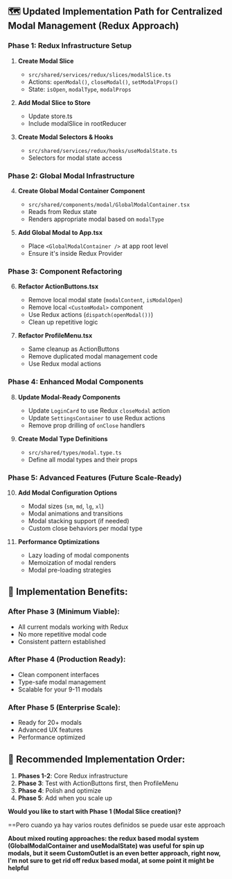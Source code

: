 
## 🗺️ **Updated Implementation Path for Centralized Modal Management (Redux Approach)**

### **Phase 1: Redux Infrastructure Setup**
1. **Create Modal Slice**
   - `src/shared/services/redux/slices/modalSlice.ts`
   - Actions: `openModal()`, `closeModal()`, `setModalProps()`
   - State: `isOpen`, `modalType`, `modalProps`

2. **Add Modal Slice to Store**
   - Update store.ts
   - Include modalSlice in rootReducer

3. **Create Modal Selectors & Hooks**
   - `src/shared/services/redux/hooks/useModalState.ts`
   - Selectors for modal state access

### **Phase 2: Global Modal Infrastructure**
4. **Create Global Modal Container Component**
   - `src/shared/components/modal/GlobalModalContainer.tsx`
   - Reads from Redux state
   - Renders appropriate modal based on `modalType`

5. **Add Global Modal to App.tsx**
   - Place `<GlobalModalContainer />` at app root level
   - Ensure it's inside Redux Provider

### **Phase 3: Component Refactoring**
6. **Refactor ActionButtons.tsx**
   - Remove local modal state (`modalContent`, `isModalOpen`)
   - Remove local `<CustomModal>` component
   - Use Redux actions (`dispatch(openModal())`)
   - Clean up repetitive logic

7. **Refactor ProfileMenu.tsx**
   - Same cleanup as ActionButtons
   - Remove duplicated modal management code
   - Use Redux modal actions

### **Phase 4: Enhanced Modal Components**
8. **Update Modal-Ready Components**
   - Update `LoginCard` to use Redux `closeModal` action
   - Update `SettingsContainer` to use Redux actions
   - Remove prop drilling of `onClose` handlers

9. **Create Modal Type Definitions**
   - `src/shared/types/modal.type.ts`
   - Define all modal types and their props

### **Phase 5: Advanced Features (Future Scale-Ready)**
10. **Add Modal Configuration Options**
    - Modal sizes (`sm`, `md`, `lg`, `xl`)
    - Modal animations and transitions
    - Modal stacking support (if needed)
    - Custom close behaviors per modal type

11. **Performance Optimizations**
    - Lazy loading of modal components
    - Memoization of modal renders
    - Modal pre-loading strategies

## 🎯 **Implementation Benefits:**

### **After Phase 3 (Minimum Viable):**
- All current modals working with Redux
- No more repetitive modal code
- Consistent pattern established

### **After Phase 4 (Production Ready):**
- Clean component interfaces
- Type-safe modal management
- Scalable for your 9-11 modals

### **After Phase 5 (Enterprise Scale):**
- Ready for 20+ modals
- Advanced UX features
- Performance optimized

## 🚀 **Recommended Implementation Order:**

1. **Phases 1-2**: Core Redux infrastructure
2. **Phase 3**: Test with ActionButtons first, then ProfileMenu
3. **Phase 4**: Polish and optimize
4. **Phase 5**: Add when you scale up

**Would you like to start with Phase 1 (Modal Slice creation)?**

==Pero cuando ya hay varios routes definidos se puede usar este approach

**About mixed routing approaches: the redux based modal system (GlobalModalContainer and useModalState) was useful for spin up modals, but it seem CustomOutlet is an even better approach, right now, I'm not sure to get rid off redux based modal, at some point it might be helpful**